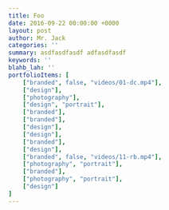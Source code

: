 ```yaml
---
title: Foo
date: 2016-09-22 00:00:00 +0000
layout: post
author: Mr. Jack
categories: ''
summary: asdfasdfasdf adfasdfasdf
keywords: ''
blahb_lah: ''
portfolioItems: [
    ["branded", false, "videos/01-dc.mp4"],
    ["design"],
    ["photography"],
    ["design", "portrait"],
    ["branded"],
    ["branded"],
    ["design"],
    ["design"],
    ["branded"],
    ["design"],
    ["branded", false, "videos/11-rb.mp4"],
    ["photography", "portrait"],
    ["branded"],
    ["photography", "portrait"],
    ["design"]
]
---
```

